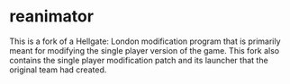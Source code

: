 # reanimator
This is a fork of a Hellgate: London modification program that is primarily meant for modifying the single player version of the game. This fork also contains the single player modification patch and its launcher that the original team had created. 
